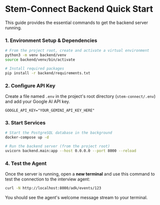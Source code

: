 # Stem-Connect Backend Quick Start

This guide provides the essential commands to get the backend server running.

### 1. Environment Setup & Dependencies

```bash
# From the project root, create and activate a virtual environment
python3 -m venv backend/venv
source backend/venv/bin/activate

# Install required packages
pip install -r backend/requirements.txt
```

### 2. Configure API Key

Create a file named `.env` in the project's root directory (`stem-connect/.env`) and add your Google AI API key.

```env
GOOGLE_API_KEY="YOUR_GEMINI_API_KEY_HERE"
```

### 3. Start Services

```bash
# Start the PostgreSQL database in the background
docker-compose up -d

# Run the backend server (from the project root)
uvicorn backend.main:app --host 0.0.0.0 --port 8000 --reload
```

### 4. Test the Agent

Once the server is running, open a **new terminal** and use this command to test the connection to the interview agent:

```bash
curl -N http://localhost:8000/adk/events/123
```

You should see the agent's welcome message stream to your terminal.
